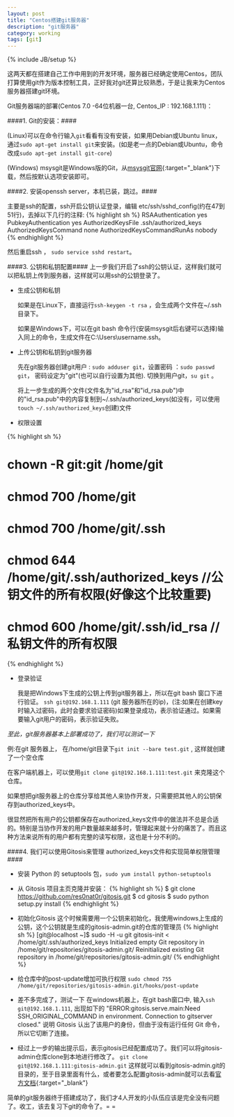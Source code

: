 ```yaml
---
layout: post
title: "Centos搭建git服务器"
description: "git服务器"
category: working
tags: [git]
---
```

{% include JB/setup %}

这两天都在搭建自己工作中用到的开发环境，服务器已经确定使用Centos，团队打算使用git作为版本控制工具，正好我对git还算比较熟悉，于是让我来为Centos服务器搭建git环境。

Git服务器端的部署(Centos 7.0 -64位机器一台, Centos_IP : 192.168.1.111)：

####1. Git的安装：####

(Linux)可以在命令行输入`git`看看有没有安装，如果用Debian或Ubuntu linux，通过`sudo apt-get install git`来安装。(如是老一点的Debian或Ubuntu，命令改成`sudo apt-get install git-core`)

(Windows) msysgit是Windows版的Git，从[msysgit官网](http://msysgit.github.io/){:target="_blank"}下载，然后按默认选项安装即可。

####2. 安装openssh server，本机已装，跳过。####

主要是ssh的配置，ssh开启公钥认证登录，编辑 etc/ssh/sshd_config(约在47到51行)，去掉以下几行的注释:
{% highlight sh %}
RSAAuthentication yes
PubkeyAuthentication yes
AuthorizedKeysFile      .ssh/authorized_keys
AuthorizedKeysCommand none
AuthorizedKeysCommandRunAs nobody
{% endhighlight %}

然后重启ssh ， `sudo service sshd restart`。

####3. 公钥和私钥配置####
上一步我们开启了ssh的公钥认证，这样我们就可以把私钥上传到服务器，这样就可以用ssh的公钥登录了。

- 生成公钥和私钥

  如果是在Linux下，直接运行`ssh-keygen -t rsa` ，会生成两个文件在~/.ssh目录下。

  如果是Windows下，可以在git bash 命令行(安装msysgit后右键可以选择)输入同上的命令，生成文件在C:\Users\username\.ssh。

- 上传公钥和私钥到git服务器

  先在git服务器创建git用户 : `sudo adduser git`，设置密码 ：`sudo passwd git`， 密码设定为"git"(也可以自行设置为其他).
  切换到用户git，`su git` 。

  将上一步生成的两个文件(文件名为"id_rsa"和"id_rsa.pub")中的"id_rsa.pub"中的内容复制到~/.ssh/authorized_keys(如没有，可以使用`touch ~/.ssh/authorized_keys`创建)文件

- 权限设置

{% highlight sh %}
# chown -R git:git /home/git
# chmod 700 /home/git
# chmod 700 /home/git/.ssh
# chmod 644 /home/git/.ssh/authorized_keys  //公钥文件的所有权限(好像这个比较重要)
# chmod 600 /home/git/.ssh/id_rsa        //私钥文件的所有权限
{% endhighlight %}

- 登录验证

  我是把Windows下生成的公钥上传到git服务器上，所以在git bash 窗口下进行验证。
  `ssh git@192.168.1.111` (git 服务器所在的ip)，(注:如果在创建key时输入过密码，此时会要求验证密码)如果登录成功，表示验证通过。如果需要输入git用户的密码，表示验证失败。

*至此，git服务器基本上部署成功了，我们可以测试一下*

例:在git 服务器上， 在/home/git目录下`git init --bare test.git` , 这样就创建了一个空仓库

在客户端机器上，可以使用`git clone git@192.168.1.111:test.git` 来克隆这个仓库。

如果想把git服务器上的仓库分享给其他人来协作开发，只需要把其他人的公钥保存到authorized_keys中。

很显然把所有用户的公钥都保存在authorized_keys文件中的做法并不总是合适的。特别是当协作开发的用户数量越来越多时，管理起来就十分的痛苦了。而且这种方法来说所有的用户都有完整的读写权限，这也是十分不利的。


####4. 我们可以使用Gitosis来管理 authorized_keys文件和实现简单权限管理####

- 安装 Python 的 setuptools 包，`sudo yum install python-setuptools`

- 从 Gitosis 项目主页克隆并安装：
{% highlight sh %}
$ git clone https://github.com/res0nat0r/gitosis.git
$ cd gitosis
$ sudo python setup.py install
{% endhighlight %}

- 初始化Gitosis
这个时候需要用一个公钥来初始化，我使用windows上生成的公钥，这个公钥就是生成的gitosis-admin.git的仓库的管理员
{% highlight sh %}
[git@localhost ~]$ sudo -H -u git gitosis-init < /home/git/.ssh/authorized_keys
Initialized empty Git repository in /home/git/repositories/gitosis-admin.git/
Reinitialized existing Git repository in /home/git/repositories/gitosis-admin.git/
{% endhighlight %}

- 给仓库中的post-update增加可执行权限
`sudo chmod 755 /home/git/repositories/gitosis-admin.git/hooks/post-update`

- 差不多完成了，测试一下
 在windows机器上，在git bash窗口中, 输入`ssh git@192.168.1.111`, 出现如下的
"ERROR:gitosis.serve.main:Need SSH_ORIGINAL_COMMAND in environment. 
Connection to gitserver closed."
说明 Gitosis 认出了该用户的身份，但由于没有运行任何 Git 命令，所以它切断了连接。

- 经过上一步的输出提示后，表示gitosis已经配置成功了。我们可以将gitosis-admin仓库clone到本地进行修改了。
  `git clone git@192.168.1.111:gitosis-admin.git`
 这样就可以看到gitosis-admin.git的目录的，至于目录里面有什么，或者要怎么配置gitosis-admin就可以去看[官方文档](https://github.com/res0nat0r/gitosis000){:target="_blank"}

简单的git服务器终于搭建成功了，我们才4人开发的小队伍应该是完全没有问题了。收工，该去复习下git的命令了。= =

